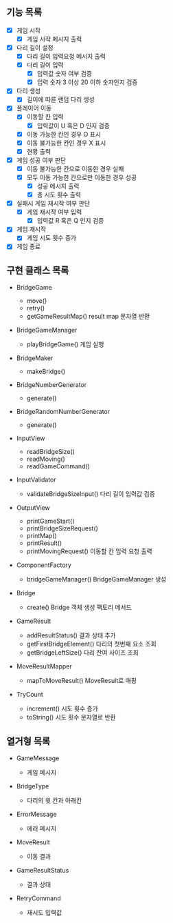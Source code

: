 ## 기능 목록
- [x] 게임 시작
  - [x] 게임 시작 메시지 출력
- [x] 다리 길이 설정
  - [x] 다리 길이 입력요청 메시지 출력
  - [x] 다리 길이 입력
    - [x] 입력값 숫자 여부 검증
    - [x] 입력 숫자 3 이상 20 이하 숫자인지 검증
- [x] 다리 생성
  - [x] 길이에 따른 랜덤 다리 생성
- [x] 플레이어 이동
  - [x] 이동할 칸 입력
    - [x] 입력값이 U 혹은 D 인지 검증
  - [x] 이동 가능한 칸인 경우 O 표시
  - [x] 이동 불가능한 칸인 경우 X 표시
  - [x] 현황 출력
- [x] 게임 성공 여부 판단
  - [x] 이동 불가능한 칸으로 이동한 경우 실패
  - [x] 모두 이동 가능한 칸으로만 이동한 경우 성공
    - [x] 성공 메시지 출력
    - [x] 총 시도 횟수 출력
- [x] 실패시 게임 재시작 여부 판단
  - [x] 게임 재시작 여부 입력
    - [x] 입력값 R 혹은 Q 인지 검증
- [x] 게임 재시작
  - [x] 게임 시도 횟수 증가
- [x] 게임 종료

## 구현 클래스 목록
- BridgeGame
  - move()
  - retry()
  - getGameResultMap() result map 문자열 반환

- BridgeGameManager
  - playBridgeGame() 게임 실행

- BridgeMaker
  - makeBridge()

- BridgeNumberGenerator
  - generate()

- BridgeRandomNumberGenerator
  - generate()

- InputView
  - readBridgeSize()
  - readMoving()
  - readGameCommand()

- InputValidator
  - validateBridgeSizeInput() 다리 길이 입력값 검증

- OutputView
  - printGameStart()
  - printBridgeSizeRequest()
  - printMap()
  - printResult()
  - printMovingRequest() 이동할 칸 입력 요청 출력

- ComponentFactory
  - bridgeGameManager() BridgeGameManager 생성

- Bridge
  - create() Bridge 객체 생성 팩토리 메서드

- GameResult
  - addResultStatus() 결과 상태 추가
  - getFirstBridgeElement() 다리의 첫번째 요소 조회
  - getBridgeLeftSize() 다리 잔여 사이즈 조회

- MoveResultMapper
  - mapToMoveResult() MoveResult로 매핑

- TryCount
  - increment() 시도 횟수 증가
  - toString() 시도 횟수 문자열로 반환

## 열거형 목록
- GameMessage
  - 게임 메시지

- BridgeType
  - 다리의 윗 칸과 아래칸

- ErrorMessage
  - 에러 메시지

- MoveResult
  - 이동 결과

- GameResultStatus
  - 결과 상태

- RetryCommand
  - 재시도 입력값
